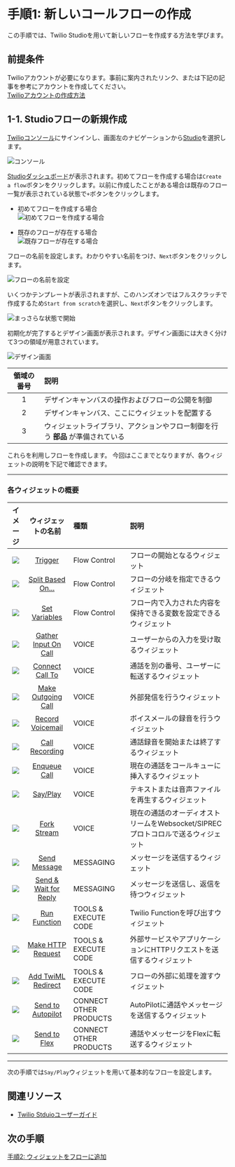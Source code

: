 #  手順1: 新しいコールフローの作成

この手順では、Twilio Studioを用いて新しいフローを作成する方法を学びます。

## 前提条件
Twilioアカウントが必要になります。事前に案内されたリンク、または下記の記事を参考にアカウントを作成してください。  
[Twilioアカウントの作成方法](https://www.twilio.com/blog/how-to-create-twilio-account-jp)

## 1-1. Studioフローの新規作成

[Twilioコンソール](https://jp.twilio.com/console)にサインインし、画面左のナビゲーションから[Studio](https://jp.twilio.com/console/studio)を選択します。

![コンソール](../assets/01-Console.png)

[Studioダッシュボード](https://jp.twilio.com/console/studio/dashboard)が表示されます。初めてフローを作成する場合は`Create a flow`ボタンをクリックします。以前に作成したことがある場合は既存のフロー一覧が表示されている状態で`+`ボタンをクリックします。

- 初めてフローを作成する場合  
![初めてフローを作成する場合](../assets/01-Create-First-Flow.png)

- 既存のフローが存在する場合  
![既存フローが存在する場合](../assets/01-Existing-Flows.png)


フローの名前を設定します。わかりやすい名前をつけ、`Next`ボタンをクリックします。

![フローの名前を設定](../assets/01-Flow-Name.png)

いくつかテンプレートが表示されますが、このハンズオンではフルスクラッチで作成するため`Start from scratch`を選択し、`Next`ボタンをクリックします。

![まっさらな状態で開始](../assets/01-Flow-Template.png)

初期化が完了するとデザイン画面が表示されます。デザイン画面には大きく分けて3つの領域が用意されています。

![デザイン画面](../assets/01-Design-Screen.png)

|領域の番号 |説明 |
|:-------:|:--------|
|1|デザインキャンバスの操作およびフローの公開を制御|
|2|デザインキャンバス、ここにウィジェットを配置する |
|3|ウィジェットライブラリ、アクションやフロー制御を行う __部品__ が準備されている |

これらを利用しフローを作成します。
今回はここまでとなりますが、各ウィジェットの説明を下記で確認できます。

-------------------------------------

### 各ウィジェットの概要

|イメージ|ウィジェットの名前 |種類 |説明 |
|:-------:|:-------:|:--------|:--------|
|<img src="https://twilio-cms-prod.s3.amazonaws.com/images/trigger.width-500.png" />|[Trigger](https://jp.twilio.com/docs/studio/widget-library/trigger-start)|Flow Control|フローの開始となるウィジェット|
|<img src="https://twilio-cms-prod.s3.amazonaws.com/images/splitbasedon.width-500.png" />|[Split Based On...](https://jp.twilio.com/docs/studio/widget-library/split-based-on)|Flow Control|フローの分岐を指定できるウィジェット |
|<img src="https://twilio-cms-prod.s3.amazonaws.com/images/Screen_Shot_2018-11-29_at_9.15.43_AM.width-500.png" />|[Set Variables](https://jp.twilio.com/docs/studio/widget-library/set-variables)|Flow Control|フロー内で入力された内容を保持できる変数を設定できるウィジェット|
|<img src="https://twilio-cms-prod.s3.amazonaws.com/images/gatherinputoncall.width-500.png" />|[Gather Input On Call](https://jp.twilio.com/docs/studio/widget-library/gather-input-call)|VOICE|ユーザーからの入力を受け取るウィジェット|
|<img src="https://twilio-cms-prod.s3.amazonaws.com/images/connectcallto.width-500.png" />|[Connect Call To](https://jp.twilio.com/docs/studio/widget-library/connect-call)|VOICE|通話を別の番号、ユーザーに転送するウィジェット|
|<img src="https://twilio-cms-prod.s3.amazonaws.com/images/Make_Outgoing_Call.width-500.png" />|[Make Outgoing Call](https://jp.twilio.com/docs/studio/widget-library/make-outgoing-call)|VOICE|外部発信を行うウィジェット|
|<img src="https://twilio-cms-prod.s3.amazonaws.com/images/recordvoicemail.width-500.png" />|[Record Voicemail](https://jp.twilio.com/docs/studio/widget-library/record-voicemail)|VOICE|ボイスメールの録音を行うウィジェット|
|<img src="https://twilio-cms-prod.s3.amazonaws.com/images/Screen_Shot_2019-07-10_at_11.19.12_PM.width-500.png" />|[Call Recording](https://jp.twilio.com/docs/studio/widget-library/call-recording)|VOICE|通話録音を開始または終了するウィジェット|
|<img src="https://twilio-cms-prod.s3.amazonaws.com/images/enqueue-widget.width-500.png" />|[Enqueue Call](https://jp.twilio.com/docs/studio/widget-library/enqueue-call)|VOICE|現在の通話をコールキューに挿入するウィジェット|
|<img src="https://twilio-cms-prod.s3.amazonaws.com/images/sayplay.width-500.png" />|[Say/Play](https://jp.twilio.com/docs/studio/widget-library/sayplay)|VOICE|テキストまたは音声ファイルを再生するウィジェット|
|<img src="https://twilio-cms-prod.s3.amazonaws.com/images/fork_stream_widget.width-500.png" />|[Fork Stream](https://jp.twilio.com/docs/studio/widget-library/fork-stream)|VOICE|現在の通話のオーディオストリームをWebsocket/SIPRECプロトコロルで送るウィジェット|
|<img src="https://twilio-cms-prod.s3.amazonaws.com/images/sendmessage.width-500.png" />|[Send Message](https://jp.twilio.com/docs/studio/widget-library/send-message)|MESSAGING|メッセージを送信するウィジェット|
|<img src="https://twilio-cms-prod.s3.amazonaws.com/images/sendandwaitforreply.width-500.png" />|[Send & Wait for Reply]()|MESSAGING|メッセージを送信し、返信を待つウィジェット|
|<img src="https://twilio-cms-prod.s3.amazonaws.com/images/runfunction.width-500.png" />|[Run Function](https://jp.twilio.com/docs/studio/widget-library/run-function)|TOOLS & EXECUTE CODE|Twilio Functionを呼び出すウィジェット|
|<img src="https://twilio-cms-prod.s3.amazonaws.com/images/httprequest.width-500.png" />|[Make HTTP Request](https://jp.twilio.com/docs/studio/widget-library/http-request)|TOOLS & EXECUTE CODE|外部サービスやアプリケーションにHTTPリクエストを送信するウィジェット|
|<img src="https://twilio-cms-prod.s3.amazonaws.com/images/Screen_Shot_2019-08-26_at_11.40.56_AM.width-500.png" />|[Add TwiML Redirect](https://jp.twilio.com/docs/studio/widget-library/twiml-redirect)|TOOLS & EXECUTE CODE|フローの外部に処理を渡すウィジェット|
|<img src="https://twilio-cms-prod.s3.amazonaws.com/images/Screen_Shot_2019-05-21_at_3.55.20_PM.width-500.png" />|[Send to Autopilot](https://jp.twilio.com/docs/studio/widget-library/autopilot)|CONNECT OTHER PRODUCTS|AutoPilotに通話やメッセージを送信するウィジェット|
|<img src="https://twilio-cms-prod.s3.amazonaws.com/images/send-to-flex_ZmYZLbs.width-800.png" />|[Send to Flex](https://jp.twilio.com/docs/studio/widget-library/send-flex)|CONNECT OTHER PRODUCTS|通話やメッセージをFlexに転送するウィジェット|



-------------------------------------

次の手順では`Say/Play`ウィジェットを用いて基本的なフローを設定します。

## 関連リソース

- [Twilio Stduioユーザーガイド](https://jp.twilio.com/docs/studio/user-guide)


## 次の手順
[手順2: ウィジェットをフローに追加](02-Use-Widgets.md)

